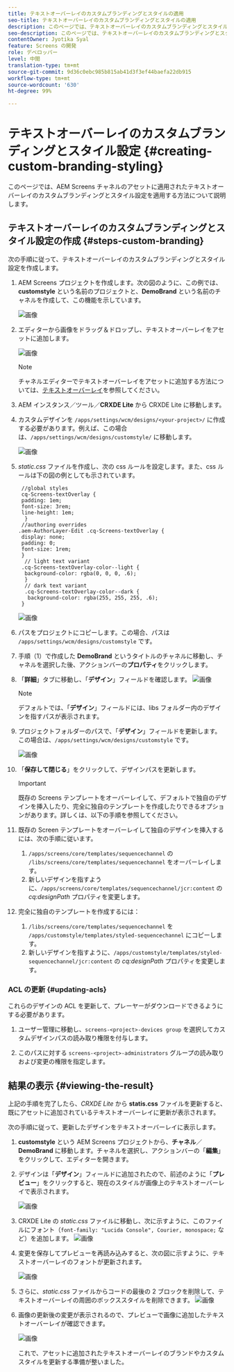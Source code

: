 ```yaml
---
title: テキストオーバーレイのカスタムブランディングとスタイルの適用
seo-title: テキストオーバーレイのカスタムブランディングとスタイルの適用
description: このページでは、テキストオーバーレイのカスタムブランディングとスタイル設定を適用する方法について説明します。
seo-description: このページでは、テキストオーバーレイのカスタムブランディングとスタイル設定を適用する方法について説明します。
contentOwner: Jyotika Syal
feature: Screens の開発
role: デベロッパー
level: 中間
translation-type: tm+mt
source-git-commit: 9d36c0ebc985b815ab41d3f3ef44baefa22db915
workflow-type: tm+mt
source-wordcount: '630'
ht-degree: 99%

---
```



# テキストオーバーレイのカスタムブランディングとスタイル設定 {#creating-custom-branding-styling}

このページでは、AEM Screens チャネルのアセットに適用されたテキストオーバーレイのカスタムブランディングとスタイル設定を適用する方法について説明します。

## テキストオーバーレイのカスタムブランディングとスタイル設定の作成 {#steps-custom-branding}

次の手順に従って、テキストオーバーレイのカスタムブランディングとスタイル設定を作成します。

1. AEM Screens プロジェクトを作成します。次の図のように、この例では、**customstyle** という名前のプロジェクトと、**DemoBrand** という名前のチャネルを作成して、この機能を示しています。

   ![画像](/help/user-guide/assets/custom-brand/custom-brand1.png)

1. エディターから画像をドラッグ＆ドロップし、テキストオーバーレイをアセットに追加します。

   ![画像](/help/user-guide/assets/custom-brand/custom-brand2.png)

   >[!NOTE]
   >チャネルエディターでテキストオーバーレイをアセットに追加する方法については、[テキストオーバーレイ](/help/user-guide/text-overlay.md)を参照してください。

1. AEM インスタンス／ツール／**CRXDE Lite** から CRXDE Lite に移動します。

1. カスタムデザインを `/apps/settings/wcm/designs/<your-project>/` に作成する必要があります。例えば、この場合は、`/apps/settings/wcm/designs/customstyle/` に移動します。

   ![画像](/help/user-guide/assets/custom-brand/custom-brand3.png)

1. *static.css* ファイルを作成し、次の css ルールを設定します。また、css ルールは下の図の例としても示されています。

   ```shell
    //global styles
    cq-Screens-textOverlay {
    padding: 1em;
    font-size: 3rem;
    line-height: 1em;
     }
    //authoring overrides
   .aem-AuthorLayer-Edit .cq-Screens-textOverlay {
    display: none;
    padding: 0;
    font-size: 1rem;
    }
     // light text variant
    .cq-Screens-textOverlay-color--light {
     background-color: rgba(0, 0, 0, .6);
     }
     // dark text variant
     .cq-Screens-textOverlay-color--dark {
      background-color: rgba(255, 255, 255, .6);
    }
   ```

   ![画像](/help/user-guide/assets/custom-brand/custom-brand4.png)

1. パスをプロジェクトにコピーします。この場合、パスは `/apps/settings/wcm/designs/customstyle` です。

1. 手順（1）で作成した **DemoBrand** というタイトルのチャネルに移動し、チャネルを選択した後、アクションバーの&#x200B;**プロパティ**&#x200B;をクリックします。

1. 「**詳細**」タブに移動し、「**デザイン**」フィールドを確認します。
   ![画像](/help/user-guide/assets/custom-brand/custom-brand5.png)

   >[!NOTE]
   >デフォルトでは、「**デザイン**」フィールドには、libs フォルダー内のデザインを指すパスが表示されます。

1. プロジェクトフォルダーのパスで、「**デザイン**」フィールドを更新します。この場合は、`/apps/settings/wcm/designs/customstyle` です。

   ![画像](/help/user-guide/assets/custom-brand/custom-brand6.png)

1. 「**保存して閉じる**」をクリックして、デザインパスを更新します。

   >[!IMPORTANT]
   >既存の Screens テンプレートをオーバーレイして、デフォルトで独自のデザインを挿入したり、完全に独自のテンプレートを作成したりできるオプションがあります。詳しくは、以下の手順を参照してください。

1. 既存の Screen テンプレートをオーバーレイして独自のデザインを挿入するには、次の手順に従います。

   1. `/apps/screens/core/templates/sequencechannel` の `/libs/screens/core/templates/sequencechannel` をオーバーレイします。
   1. 新しいデザインを指すように、`/apps/screens/core/templates/sequencechannel/jcr:content` の *cq:designPath* プロパティを変更します。

1. 完全に独自のテンプレートを作成するには：
   1. `/libs/screens/core/templates/sequencechannel` を `/apps/customstyle/templates/styled-sequencechannel` にコピーします。
   1. 新しいデザインを指すように、`/apps/customstyle/templates/styled-sequencechannel/jcr:content` の *cq:designPath* プロパティを変更します。


### ACL の更新 {#updating-acls}

これらのデザインの ACL を更新して、プレーヤーがダウンロードできるようにする必要があります。

1. ユーザー管理に移動し、`screens-<project>-devices group` を選択してカスタムデザインパスの読み取り権限を付与します。

1. このパスに対する `screens-<project>-administrators` グループの読み取りおよび変更の権限を指定します。

## 結果の表示 {#viewing-the-result}

上記の手順を完了したら、*CRXDE Lite* から **statis.css** ファイルを更新すると、既にアセットに追加されているテキストオーバーレイに更新が表示されます。

次の手順に従って、更新したデザインをテキストオーバーレイに表示します。

1. **customstyle** という AEM Screens プロジェクトから、**チャネル**／**DemoBrand** に移動します。チャネルを選択し、アクションバーの「**編集**」をクリックして、エディターを開きます。

1. デザインは「**デザイン**」フィールドに追加されたので、前述のように「**プレビュー**」をクリックすると、現在のスタイルが画像上のテキストオーバーレイで表示されます。

   ![画像](/help/user-guide/assets/custom-brand/custom-brand7.png)

1. CRXDE Lite の *static.css* ファイルに移動し、次に示すように、このファイルにフォント（`font-family: "Lucida Console", Courier, monospace;` など）を追加します。
   ![画像](/help/user-guide/assets/custom-brand/custom-brand8.png)

1. 変更を保存してプレビューを再読み込みすると、次の図に示すように、テキストオーバーレイのフォントが更新されます。

   ![画像](/help/user-guide/assets/custom-brand/custom-brand9.png)

1. さらに、*static.css* ファイルからコードの最後の 2 ブロックを削除して、テキストオーバーレイの周囲のボックススタイルを削除できます。
   ![画像](/help/user-guide/assets/custom-brand/custom-brand10.png)

1. 画像の更新後の変更が表示されるので、プレビューで画像に追加したテキストオーバーレイが確認できます。

   ![画像](/help/user-guide/assets/custom-brand/custom-brand11.png)

   これで、アセットに追加されたテキストオーバーレイのブランドやカスタムスタイルを更新する準備が整いました。









